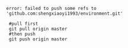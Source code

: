 `error: failed to push some refs to 'github.com:shengxiaoyi1993/environment.git'`

```
 #pull first 
 git pull origin master
 #then push
 git push origin master
```

